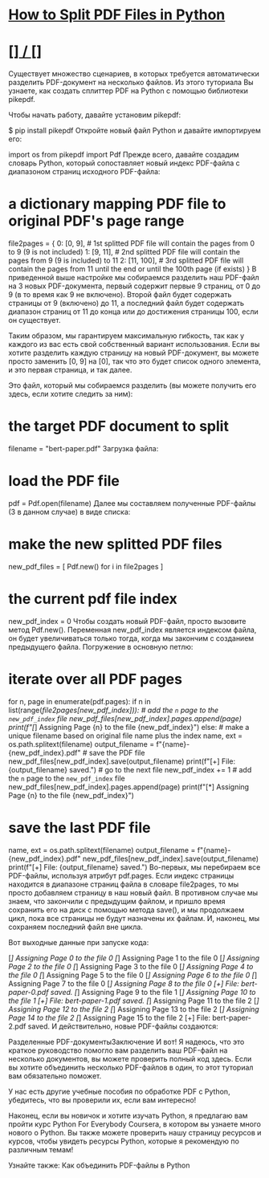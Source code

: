 # [How to Split PDF Files in Python](https://www.thepythoncode.com/article/split-pdf-files-in-python)
##
# [[] / []]()
Существует множество сценариев, в которых требуется автоматически разделить PDF-документ на несколько файлов. Из этого туториала Вы узнаете, как создать сплиттер PDF на Python с помощью библиотеки pikepdf.

Чтобы начать работу, давайте установим pikepdf:

$ pip install pikepdf
Откройте новый файл Python и давайте импортируем его:

import os
from pikepdf import Pdf
Прежде всего, давайте создадим словарь Python, который сопоставляет новый индекс PDF-файла с диапазоном страниц исходного PDF-файла:

# a dictionary mapping PDF file to original PDF's page range
file2pages = {
    0: [0, 9], # 1st splitted PDF file will contain the pages from 0 to 9 (9 is not included)
    1: [9, 11], # 2nd splitted PDF file will contain the pages from 9 (9 is included) to 11
    2: [11, 100], # 3rd splitted PDF file will contain the pages from 11 until the end or until the 100th page (if exists)
}
В приведенной выше настройке мы собираемся разделить наш PDF-файл на 3 новых PDF-документа, первый содержит первые 9 страниц, от 0 до 9 (в то время как 9 не включено). Второй файл будет содержать страницы от 9 (включено) до 11, а последний файл будет содержать диапазон страниц от 11 до конца или до достижения страницы 100, если он существует.

Таким образом, мы гарантируем максимальную гибкость, так как у каждого из вас есть свой собственный вариант использования. Если вы хотите разделить каждую страницу на новый PDF-документ, вы можете просто заменить [0, 9] на [0], так что это будет список одного элемента, и это первая страница, и так далее.

Это файл, который мы собираемся разделить (вы можете получить его здесь, если хотите следить за ним):

# the target PDF document to split
filename = "bert-paper.pdf"
Загрузка файла:

# load the PDF file
pdf = Pdf.open(filename)
Далее мы составляем полученные PDF-файлы (3 в данном случае) в виде списка:

# make the new splitted PDF files
new_pdf_files = [ Pdf.new() for i in file2pages ]
# the current pdf file index
new_pdf_index = 0
Чтобы создать новый PDF-файл, просто вызовите метод Pdf.new(). Переменная new_pdf_index является индексом файла, он будет увеличиваться только тогда, когда мы закончим с созданием предыдущего файла. Погружение в основную петлю:

# iterate over all PDF pages
for n, page in enumerate(pdf.pages):
    if n in list(range(*file2pages[new_pdf_index])):
        # add the `n` page to the `new_pdf_index` file
        new_pdf_files[new_pdf_index].pages.append(page)
        print(f"[*] Assigning Page {n} to the file {new_pdf_index}")
    else:
        # make a unique filename based on original file name plus the index
        name, ext = os.path.splitext(filename)
        output_filename = f"{name}-{new_pdf_index}.pdf"
        # save the PDF file
        new_pdf_files[new_pdf_index].save(output_filename)
        print(f"[+] File: {output_filename} saved.")
        # go to the next file
        new_pdf_index += 1
        # add the `n` page to the `new_pdf_index` file
        new_pdf_files[new_pdf_index].pages.append(page)
        print(f"[*] Assigning Page {n} to the file {new_pdf_index}")

# save the last PDF file
name, ext = os.path.splitext(filename)
output_filename = f"{name}-{new_pdf_index}.pdf"
new_pdf_files[new_pdf_index].save(output_filename)
print(f"[+] File: {output_filename} saved.")
Во-первых, мы перебираем все PDF-файлы, используя атрибут pdf.pages. Если индекс страницы находится в диапазоне страниц файла в словаре file2pages, то мы просто добавляем страницу в наш новый файл. В противном случае мы знаем, что закончили с предыдущим файлом, и пришло время сохранить его на диск с помощью метода save(), и мы продолжаем цикл, пока все страницы не будут назначены их файлам. И, наконец, мы сохраняем последний файл вне цикла.

Вот выходные данные при запуске кода:

[*] Assigning Page 0 to the file 0
[*] Assigning Page 1 to the file 0
[*] Assigning Page 2 to the file 0
[*] Assigning Page 3 to the file 0
[*] Assigning Page 4 to the file 0
[*] Assigning Page 5 to the file 0
[*] Assigning Page 6 to the file 0
[*] Assigning Page 7 to the file 0
[*] Assigning Page 8 to the file 0
[+] File: bert-paper-0.pdf saved.
[*] Assigning Page 9 to the file 1 
[*] Assigning Page 10 to the file 1
[+] File: bert-paper-1.pdf saved.
[*] Assigning Page 11 to the file 2
[*] Assigning Page 12 to the file 2
[*] Assigning Page 13 to the file 2
[*] Assigning Page 14 to the file 2
[*] Assigning Page 15 to the file 2
[+] File: bert-paper-2.pdf saved.
И действительно, новые PDF-файлы создаются:

Разделенные PDF-документыЗаключение
И вот! Я надеюсь, что это краткое руководство помогло вам разделить ваш PDF-файл на несколько документов, вы можете проверить полный код здесь. Если вы хотите объединить несколько PDF-файлов в один, то этот туториал вам обязательно поможет.

У нас есть другие учебные пособия по обработке PDF с Python, убедитесь, что вы проверили их, если вам интересно!

Наконец, если вы новичок и хотите изучать Python, я предлагаю вам пройти курс Python For Everybody Coursera, в котором вы узнаете много нового о Python. Вы также можете проверить нашу страницу ресурсов и курсов, чтобы увидеть ресурсы Python, которые я рекомендую по различным темам!

Узнайте также: Как объединить PDF-файлы в Python